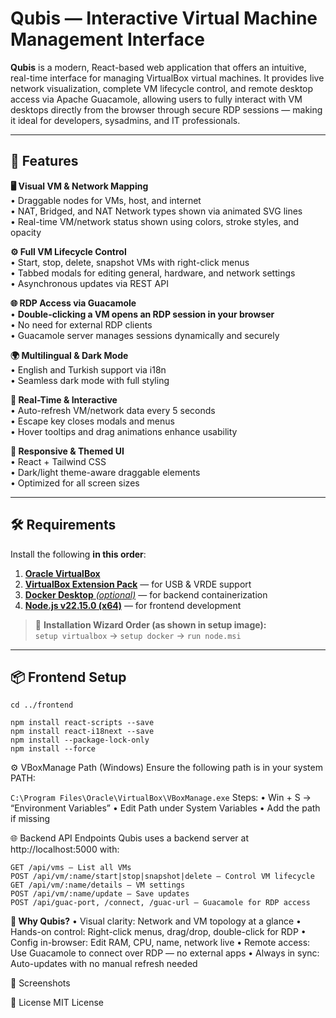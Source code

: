 # Qubis — Interactive Virtual Machine Management Interface

**Qubis** is a modern, React-based web application that offers an intuitive, real-time interface for managing VirtualBox virtual machines. It provides live network visualization, complete VM lifecycle control, and remote desktop access via Apache Guacamole, allowing users to fully interact with VM desktops directly from the browser through secure RDP sessions — making it ideal for developers, sysadmins, and IT professionals.

---

## 🚀 Features

**🖥️ Visual VM & Network Mapping**  
  • Draggable nodes for VMs, host, and internet  
  • NAT, Bridged, and NAT Network types shown via animated SVG lines  
  • Real-time VM/network status shown using colors, stroke styles, and opacity

**⚙️ Full VM Lifecycle Control**  
  • Start, stop, delete, snapshot VMs with right-click menus  
  • Tabbed modals for editing general, hardware, and network settings  
  • Asynchronous updates via REST API

**🌐 RDP Access via Guacamole**  
  • **Double-clicking a VM opens an RDP session in your browser**  
  • No need for external RDP clients  
  • Guacamole server manages sessions dynamically and securely

**🌍 Multilingual & Dark Mode**  
  • English and Turkish support via i18n  
  • Seamless dark mode with full styling

**🔄 Real-Time & Interactive**  
  • Auto-refresh VM/network data every 5 seconds  
  • Escape key closes modals and menus  
  • Hover tooltips and drag animations enhance usability

**🎨 Responsive & Themed UI**  
  • React + Tailwind CSS  
  • Dark/light theme-aware draggable elements  
  • Optimized for all screen sizes

---

## 🛠 Requirements

Install the following **in this order**:

1. [**Oracle VirtualBox**](https://www.virtualbox.org/)  
2. [**VirtualBox Extension Pack**](https://www.virtualbox.org/wiki/Downloads) — for USB & VRDE support  
3. [**Docker Desktop** *(optional)*](https://www.docker.com/products/docker-desktop) — for backend containerization  
4. [**Node.js v22.15.0 (x64)**](https://nodejs.org/en/download) — for frontend development

> 📌 **Installation Wizard Order (as shown in setup image):**  
> `setup virtualbox` → `setup docker` → `run node.msi`

---

## 📦 Frontend Setup

```
cd ../frontend

npm install react-scripts --save
npm install react-i18next --save
npm install --package-lock-only
npm install --force
```
⚙️ VBoxManage Path (Windows)
Ensure the following path is in your system PATH:

```C:\Program Files\Oracle\VirtualBox\VBoxManage.exe```
Steps:
• Win + S → “Environment Variables”
• Edit Path under System Variables
• Add the path if missing

🌐 Backend API Endpoints
Qubis uses a backend server at http://localhost:5000 with:
```
GET /api/vms — List all VMs
POST /api/vm/:name/start|stop|snapshot|delete — Control VM lifecycle
GET /api/vm/:name/details — VM settings
POST /api/vm/:name/update — Save updates
POST /api/guac-port, /connect, /guac-url — Guacamole for RDP access
```
**🙋 Why Qubis?**
   • Visual clarity: Network and VM topology at a glance
   • Hands-on control: Right-click menus, drag/drop, double-click for RDP
   • Config in-browser: Edit RAM, CPU, name, network live
   • Remote access: Use Guacamole to connect over RDP — no external apps
   • Always in sync: Auto-updates with no manual refresh needed

📸 Screenshots


📄 License
MIT License
